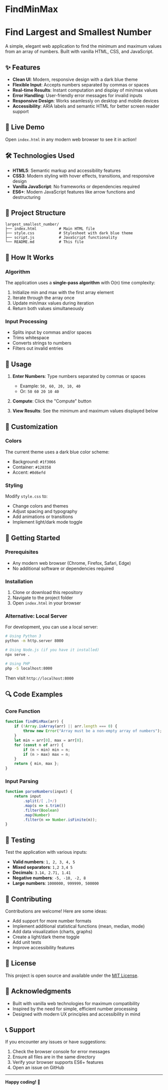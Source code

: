# FindMinMax
# Find Largest and Smallest Number

A simple, elegant web application to find the minimum and maximum values from an array of numbers. Built with vanilla HTML, CSS, and JavaScript.

## ✨ Features

- **Clean UI**: Modern, responsive design with a dark blue theme
- **Flexible Input**: Accepts numbers separated by commas or spaces
- **Real-time Results**: Instant computation and display of min/max values
- **Error Handling**: User-friendly error messages for invalid inputs
- **Responsive Design**: Works seamlessly on desktop and mobile devices
- **Accessibility**: ARIA labels and semantic HTML for better screen reader support

## 🚀 Live Demo

Open `index.html` in any modern web browser to see it in action!

## 🛠️ Technologies Used

- **HTML5**: Semantic markup and accessibility features
- **CSS3**: Modern styling with hover effects, transitions, and responsive design
- **Vanilla JavaScript**: No frameworks or dependencies required
- **ES6+**: Modern JavaScript features like arrow functions and destructuring

## 📁 Project Structure

```
largest_smallest_number/
├── index.html          # Main HTML file
├── style.css           # Stylesheet with dark blue theme
├── script.js           # JavaScript functionality
└── README.md           # This file
```

## 🔧 How It Works

### Algorithm
The application uses a **single-pass algorithm** with O(n) time complexity:
1. Initialize min and max with the first array element
2. Iterate through the array once
3. Update min/max values during iteration
4. Return both values simultaneously

### Input Processing
- Splits input by commas and/or spaces
- Trims whitespace
- Converts strings to numbers
- Filters out invalid entries

## 📱 Usage

1. **Enter Numbers**: Type numbers separated by commas or spaces
   - Example: `50, 60, 20, 10, 40`
   - Or: `50 60 20 10 40`

2. **Compute**: Click the "Compute" button

3. **View Results**: See the minimum and maximum values displayed below

## 🎨 Customization

### Colors
The current theme uses a dark blue color scheme:
- Background: `#1f3066`
- Container: `#120358`
- Accent: `#0d6efd`

### Styling
Modify `style.css` to:
- Change colors and themes
- Adjust spacing and typography
- Add animations or transitions
- Implement light/dark mode toggle

## 🚀 Getting Started

### Prerequisites
- Any modern web browser (Chrome, Firefox, Safari, Edge)
- No additional software or dependencies required

### Installation
1. Clone or download this repository
2. Navigate to the project folder
3. Open `index.html` in your browser

### Alternative: Local Server
For development, you can use a local server:
```bash
# Using Python 3
python -m http.server 8000

# Using Node.js (if you have it installed)
npx serve .

# Using PHP
php -S localhost:8000
```

Then visit `http://localhost:8000`

## 🔍 Code Examples

### Core Function
```javascript
function findMinMax(arr) {
    if (!Array.isArray(arr) || arr.length === 0) {
        throw new Error("Array must be a non-empty array of numbers");
    }
    let min = arr[0], max = arr[0];
    for (const n of arr) {
        if (n < min) min = n;
        if (n > max) max = n;
    }
    return { min, max };
}
```

### Input Parsing
```javascript
function parseNumbers(input) {
    return input
        .split(/[ ,]+/)
        .map(s => s.trim())
        .filter(Boolean)
        .map(Number)
        .filter(n => Number.isFinite(n));
}
```

## 🧪 Testing

Test the application with various inputs:
- **Valid numbers**: `1, 2, 3, 4, 5`
- **Mixed separators**: `1,2 3,4 5`
- **Decimals**: `3.14, 2.71, 1.41`
- **Negative numbers**: `-5, -10, -2, 8`
- **Large numbers**: `1000000, 999999, 500000`

## 🤝 Contributing

Contributions are welcome! Here are some ideas:
- Add support for more number formats
- Implement additional statistical functions (mean, median, mode)
- Add data visualization (charts, graphs)
- Create a light/dark theme toggle
- Add unit tests
- Improve accessibility features

## 📄 License

This project is open source and available under the [MIT License](LICENSE).

## 🙏 Acknowledgments

- Built with vanilla web technologies for maximum compatibility
- Inspired by the need for simple, efficient number processing
- Designed with modern UX principles and accessibility in mind

## 📞 Support

If you encounter any issues or have suggestions:
1. Check the browser console for error messages
2. Ensure all files are in the same directory
3. Verify your browser supports ES6+ features
4. Open an issue on GitHub

---

**Happy coding! 🎉**
